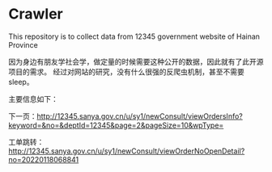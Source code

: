 # Crawler
This repository is to collect data from 12345 government website of Hainan Province

因为身边有朋友学社会学，做定量的时候需要这种公开的数据，因此就有了此开源项目的需求。
经过对网站的研究，没有什么很强的反爬虫机制，甚至不需要sleep。

主要信息如下：

  下一页：http://12345.sanya.gov.cn/u/sy1/newConsult/viewOrdersInfo?keyword=&no=&deptId=12345&page=2&pageSize=10&wpType=

  工单跳转：http://12345.sanya.gov.cn/u/sy1/newConsult/viewOrderNoOpenDetail?no=20220118068841
